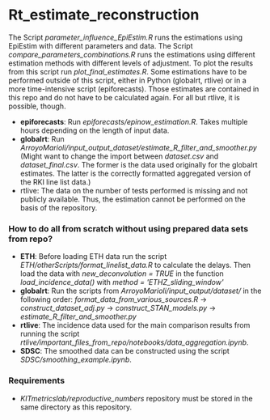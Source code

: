 # Rt_estimate_reconstruction #

The Script *parameter_influence_EpiEstim.R* runs the estimations using EpiEstim with different parameters and data.
The Script *compare_parameters_combinations.R* runs the estimations using different estimation methods with different levels of adjustment. To plot the results from this script run *plot_final_estimates.R*.
Some estimations have to be performed outside of this script, either in Python (globalrt, rtlive) or in a more time-intensive script (epiforecasts). Those estimates are contained in this repo and do not have to be calculated again. For all but rtlive, it is possible, though.
- **epiforecasts**: Run *epiforecasts/epinow_estimation.R*. Takes multiple hours depending on the length of input data.
- **globalrt**: Run *ArroyoMarioli/input_output_dataset/estimate_R_filter_and_smoother.py* (Might want to change the import between *dataset.csv* and *dataset_final.csv*. The former is the data used originally for the globalrt estimates. The latter is the correctly formatted aggregated version of the RKI line list data.)
- rtlive: The data on the number of tests performed is missing and not publicly available. Thus, the estimation cannot be performed on the basis of the repository.

### How to do all from scratch without using prepared data sets from repo? ###
- **ETH**: Before loading ETH data run the script *ETH/otherScripts/format_linelist_data.R* to calculate the delays. Then load the data with *new_deconvolution = TRUE* in the function *load_incidence_data()* with *method = 'ETHZ_sliding_window'*
- **globalrt**: Run the scripts from *ArroyoMarioli/input_output/dataset/* in the following order: *format_data_from_various_sources.R* -> *construct_dataset_adj.py* -> *construct_STAN_models.py* -> *estimate_R_filter_and_smoother.py*
- **rtlive**: The incidence data used for the main comparison results from running the script *rtlive/important_files_from_repo/notebooks/data_aggregation.ipynb*.
- **SDSC**: The smoothed data can be constructed using the script *SDSC/smoothing_example.ipynb*.

### Requirements ###
- *KITmetricslab/reproductive_numbers* repository must be stored in the same directory as this repository.

